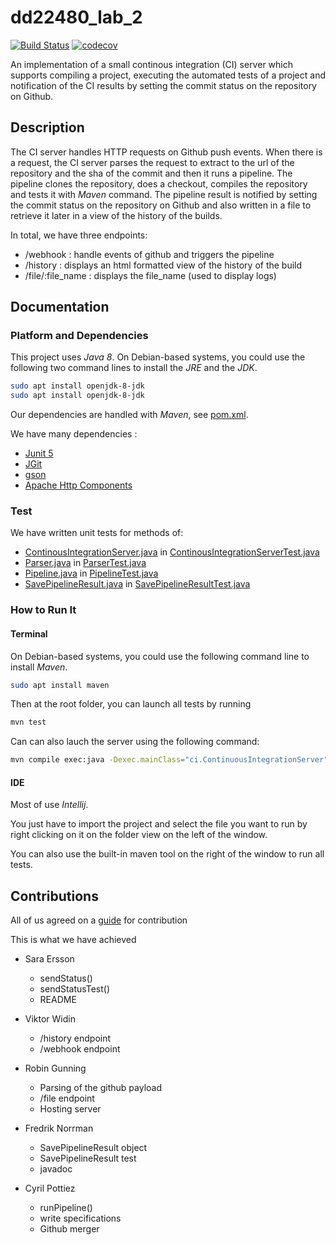 # dd22480_lab_2

[![Build Status](https://travis-ci.org/Cpptz/dd22480_lab_2.svg?branch=master)](https://travis-ci.org/Cpptz/dd22480_lab_2)
[![codecov](https://codecov.io/gh/Cpptz/dd22480_lab_2/branch/master/graph/badge.svg)](https://codecov.io/gh/Cpptz/dd22480_lab_2)



An implementation of a small continous integration (CI) server which supports compiling a project, executing the automated tests of a project and notification of the CI results by setting the commit status on the repository on Github.


## Description
The CI server handles HTTP requests on Github push events. When there is a request, the CI server parses the request to extract to the url of the repository and the sha of the commit and then it runs a pipeline. The pipeline clones the repository, does a checkout, compiles the repository and tests it with *Maven* command. The pipeline result is notified by setting the commit status on the repository on Github and also written in a file to retrieve it later in a view of the history of the builds.

In total, we have three endpoints:
* /webhook : handle events of github and triggers the pipeline
* /history : displays an html formatted view of the history of the build
* /file/:file_name : displays the file_name (used to display logs)



## Documentation
### Platform and Dependencies
This project uses *Java 8*.
On Debian-based systems, you could use the following two command lines to install the *JRE* and the *JDK*.
```bash
sudo apt install openjdk-8-jdk
sudo apt install openjdk-8-jdk
```
Our dependencies are handled with *Maven*, see [pom.xml](pom.xml). 


We have many dependencies : 
* [Junit 5](https://junit.org/junit5/) 
* [JGit](https://www.eclipse.org/jgit/)
* [gson](https://github.com/google/gson)
* [Apache Http Components](https://hc.apache.org/)

### Test
We have written unit tests for methods of:
* [ContinousIntegrationServer.java](./src/main/java/ci/ContinuousIntegrationServer.java) in [ContinousIntegrationServerTest.java](./src/test/java/ci/ContinuousIntegrationServerTest.java)
* [Parser.java](./src/main/java/ci/Parser.java) in [ParserTest.java](./src/test/java/ci/ParserTest.java)
* [Pipeline.java](./src/main/java/ci/Pipeline.java) in [PipelineTest.java](./src/test/java/ci/PipelineTest.java)
* [SavePipelineResult.java](./src/main/java/ci/SavePipelineResult.java) in [SavePipelineResultTest.java](
./src/test/java/ci/PipelineTest.java)

### How to Run It
#### Terminal
On Debian-based systems, you could use the following  command line to install *Maven*.
```bash
sudo apt install maven
```
Then at the root folder, you can launch all tests by running
```bash
mvn test
```
Can can also lauch the server using the following command:
```bash
mvn compile exec:java -Dexec.mainClass="ci.ContinuousIntegrationServer"
```

#### IDE
Most of use *Intellij*.  

You just have to import the project and select the file you want to run by right clicking 
on it on the folder view on the left of the window.

You can also use the built-in maven tool on the right of the window to run all tests.

## Contributions

All of us agreed on a [guide](CONTRIBUTING.md) for contribution

This is what we have achieved 

* Sara Ersson
	* sendStatus()
	* sendStatusTest()
	* README
	
* Viktor Widin
	* /history endpoint
	* /webhook endpoint

* Robin Gunning
	* Parsing of the github payload
	* /file endpoint
	* Hosting server
    
* Fredrik Norrman
	* SavePipelineResult object
	* SavePipelineResult test
	* javadoc

* Cyril Pottiez
	* runPipeline()
	* write specifications
	* Github merger


